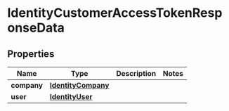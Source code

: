 

# IdentityCustomerAccessTokenResponseData


## Properties

| Name | Type | Description | Notes |
|------------ | ------------- | ------------- | -------------|
|**company** | [**IdentityCompany**](IdentityCompany.md) |  |  |
|**user** | [**IdentityUser**](IdentityUser.md) |  |  |




